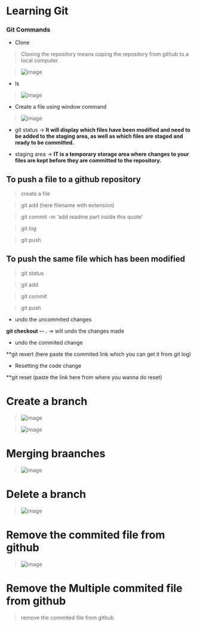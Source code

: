 
# Learning Git

### Git Commands
- Clone
> Cloning the repository means coping the repository from github to a local computer.

> ![image](https://user-images.githubusercontent.com/75212387/210126705-27ce8535-d834-49fc-b51d-a33f48925f4a.png)

- ls
>![image](https://user-images.githubusercontent.com/75212387/210126738-99e6f09c-db85-4850-b8d8-9e125410c919.png)

- Create a file using window command
>![image](https://user-images.githubusercontent.com/75212387/210126910-808c8602-41b9-4a26-ba0f-7db82eb58c02.png)

- git status -> **It will display  which files have been modified and need to be added to the staging area, as well as which files are staged and ready to be committed.**

- staging area -> **IT is a temporary storage area where changes to your files are kept before they are committed to the repository.**

## To push a file to a github repository
> create a file

> git add (here filename with extension)

> git commit -m 'add readme part inside this quote'

> git log

> git push

## To push the same file which has been modified

> git status

> git add

> git commit

> git push

- undo the uncommited changes

**git checkout -- .** -> will undo the changes made

- undo the commited change

**git revert (here paste the commited link which you can get it from git log)

- Resetting the code change

**git reset (paste the link here from where you wanna do reset)

# Create a branch

> ![image](https://user-images.githubusercontent.com/75212387/210195249-2dde2d59-bd71-419a-8461-1eb2d9fed226.png)

> ![image](https://user-images.githubusercontent.com/75212387/210196611-fec2d576-4f41-4afe-8709-c3d8756980b4.png)

# Merging braanches

> ![image](https://user-images.githubusercontent.com/75212387/210197279-de8e6f76-e04b-45f9-99bc-43afd7cbf1fa.png)

# Delete a branch

> ![image](https://user-images.githubusercontent.com/75212387/210197458-4e38578c-5b71-4804-a4dd-60a7da333024.png)

# Remove the commited file from github

> ![image](https://user-images.githubusercontent.com/75212387/211227357-e57dce2c-5045-48c8-af05-5de64ad18e54.png)

# Remove the Multiple commited file from github

> remove the commited file from github

